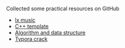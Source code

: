 Collected some practical resources on GitHub

- [lx music](https://github.com/lyswhut/lx-music-desktop)
- [C++ template](https://github.com/Walton1128/CPP-Templates-2nd--)
- [Algorithm and data structure](https://github.com/algorithmzuo/algorithm-journey)
- [Typora crack](https://github.com/shuhongfan/TyporaCrack)

